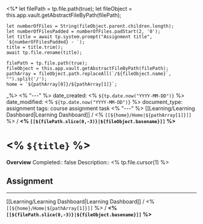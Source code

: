 <%*
	let filePath = tp.file.path(true);
	let fileObject = this.app.vault.getAbstractFileByPath(filePath);
	
	let numberOfFiles = String(fileObject.parent.children.length);
	let numberOfFilesPadded = numberOfFiles.padStart(2, '0');
	let title = await tp.system.prompt("Assignment title", `${numberOfFilesPadded} - `);
	title = title.trim();
	await tp.file.rename(title);

	filePath = tp.file.path(true);
	fileObject = this.app.vault.getAbstractFileByPath(filePath);
	pathArray = fileObject.path.replaceAll(`/${fileObject.name}`, "").split('/');
	home = `${pathArray[0]}/${pathArray[1]}`;
_%>
<% "---" %>
date_created: <% `${tp.date.now("YYYY-MM-DD")}` %>
date_modified: <% `${tp.date.now("YYYY-MM-DD")}` %>
document_type: assignment
tags: course assignment task
<% "---" %>
[[Learning/Learning Dashboard|Learning Dashboard]] / <% `[[${home}/Home|${pathArray[1]}]]` %> / **<% `[[${filePath.slice(0,-3)}|${fileObject.basename}]]` %>**
# <% `${title}` %>
**Overview**
Completed:: false
Description:: <% tp.file.cursor(1) %>

## Assignment





---
[[Learning/Learning Dashboard|Learning Dashboard]] / <% `[[${home}/Home|${pathArray[1]}]]` %> / **<% `[[${filePath.slice(0,-3)}|${fileObject.basename}]]` %>**

